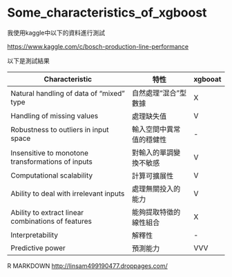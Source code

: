 # Some_characteristics_of_xgboost

我使用kaggle中以下的資料進行測試

 https://www.kaggle.com/c/bosch-production-line-performance 
 
 以下是測試結果
 
|Characteristic|特性|xgbooat|
|--------------|----|-------|
|Natural handling of data of “mixed” type|自然處理“混合”型數據| X |
|Handling of missing values|處理缺失值| V |
|Robustness to outliers in input space|輸入空間中異常值的穩健性| - |
|Insensitive to monotone transformations of inputs|對輸入的單調變換不敏感| V |
|Computational scalability|計算可擴展性| V |
|Ability to deal with irrelevant inputs|處理無關投入的能力| V |
|Ability to extract linear combinations of features|能夠提取特徵的線性組合| X |
|Interpretability |解釋性| - |
|Predictive power|預測能力| VVV |

R MARKDOWN
http://linsam499190477.droppages.com/



